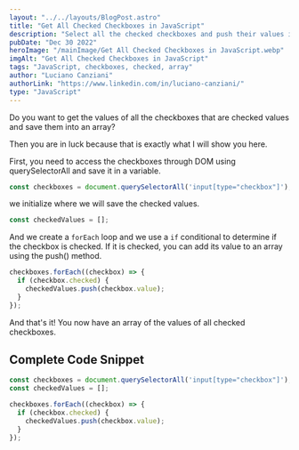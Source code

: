 ```yaml
---
layout: "../../layouts/BlogPost.astro"
title: "Get All Checked Checkboxes in JavaScript"
description: "Select all the checked checkboxes and push their values into an array. With the use of DOM, you can select all checkboxes and loop them through a forEach to select only the checked ones and push them into an array."
pubDate: "Dec 30 2022"
heroImage: "/mainImage/Get All Checked Checkboxes in JavaScript.webp"
imgAlt: "Get All Checked Checkboxes in JavaScript"
tags: "JavaScript, checkboxes, checked, array"
author: "Luciano Canziani"
authorLink: "https://www.linkedin.com/in/luciano-canziani/"
type: "JavaScript"
---
```


Do you want to get the values of all the checkboxes that are checked values and save them into an array?

Then you are in luck because that is exactly what I will show you here.

First, you need to access the checkboxes through DOM using querySelectorAll and save it in a variable.

```js
const checkboxes = document.querySelectorAll('input[type="checkbox"]');
```

we initialize where we will save the checked values.

```js
const checkedValues = [];
```

And we create a `forEach` loop and we use a `if` conditional to determine if the checkbox is checked. If it is checked, you can add its value to an array using the push() method.

```js
checkboxes.forEach((checkbox) => {
  if (checkbox.checked) {
    checkedValues.push(checkbox.value);
  }
});
```

And that's it! You now have an array of the values of all checked checkboxes.

## Complete Code Snippet

```js
const checkboxes = document.querySelectorAll('input[type="checkbox"]');
const checkedValues = [];

checkboxes.forEach((checkbox) => {
  if (checkbox.checked) {
    checkedValues.push(checkbox.value);
  }
});
```
